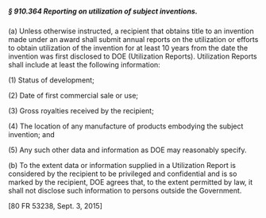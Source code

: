 ##### § 910.364 Reporting on utilization of subject inventions. #####

(a) Unless otherwise instructed, a recipient that obtains title to an invention made under an award shall submit annual reports on the utilization or efforts to obtain utilization of the invention for at least 10 years from the date the invention was first disclosed to DOE (Utilization Reports). Utilization Reports shall include at least the following information:

(1) Status of development;

(2) Date of first commercial sale or use;

(3) Gross royalties received by the recipient;

(4) The location of any manufacture of products embodying the subject invention; and

(5) Any such other data and information as DOE may reasonably specify.

(b) To the extent data or information supplied in a Utilization Report is considered by the recipient to be privileged and confidential and is so marked by the recipient, DOE agrees that, to the extent permitted by law, it shall not disclose such information to persons outside the Government.

[80 FR 53238, Sept. 3, 2015]